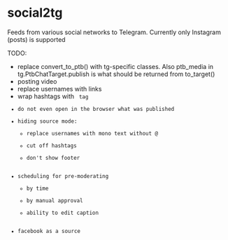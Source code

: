 # social2tg
Feeds from various social networks to Telegram. Currently only Instagram (posts) is supported



TODO:
- replace convert_to_ptb() with tg-specific classes. Also ptb_media in tg.PtbChatTarget.publish is what should be returned from to_target()
- posting video
- replace usernames with links
- wrap hashtags with <code> tag
- do not even open in the browser what was published
- hiding source mode:
    - replace usernames with mono text without @
    - cut off hashtags
    - don't show footer
- scheduling for pre-moderating
    - by time
    - by manual approval
    - ability to edit caption
- facebook as a source

